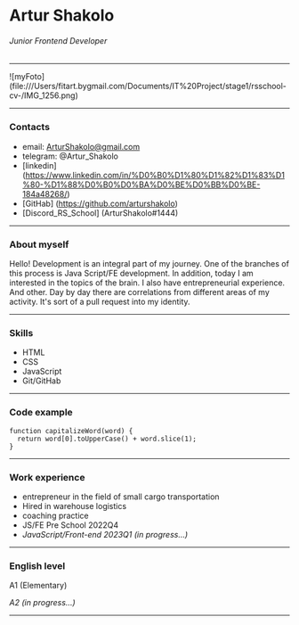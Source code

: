 # Artur Shakolo
###### Junior Frontend Developer

*********************************************************
![myFoto] (file:///Users/fitart.bygmail.com/Documents/IT%20Project/stage1/rsschool-cv-/IMG_1256.png)
*********************************************************
### Contacts

* email: ArturShakolo@gmail.com
* telegram: @Artur_Shakolo
* [linkedin] (https://www.linkedin.com/in/%D0%B0%D1%80%D1%82%D1%83%D1%80-%D1%88%D0%B0%D0%BA%D0%BE%D0%BB%D0%BE-184a48268/) 
* [GitHab] (https://github.com/arturshakolo)
* [Discord_RS_School] (ArturShakolo#1444)

*********************************************************
### About myself

Hello!
Development is an integral part of my journey. One of the branches of this process is Java Script/FE development. In addition, today I am interested in the topics of the brain. I also have entrepreneurial experience. And other. Day by day there are correlations from different areas of my activity. It's sort of a pull request into my identity.

*********************************************************

### Skills

* HTML
* CSS  
* JavaScript
* Git/GitHab

*********************************************************

### Code example

```
function capitalizeWord(word) {
  return word[0].toUpperCase() + word.slice(1);
} 
```

*********************************************************
### Work experience

* entrepreneur in the field of small cargo transportation
* Hired in warehouse logistics
* coaching practice
* JS/FE Pre School 2022Q4
* _JavaScript/Front-end 2023Q1 (in progress...)_

*********************************************************

### English level 

A1 (Elementary)

_A2 (in progress...)_

*********************************************************